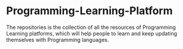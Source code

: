 # Programming-Learning-Platform
The repositories is the collection of all the resources of Programming Learning platforms, which will help people to learn and keep updating themselves with Programming languages.
